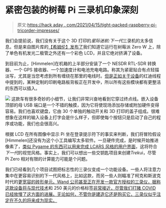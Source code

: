 # 紧密包装的树莓 Pi 三录机印象深刻

> 原文:[https://hack aday . com/2021/04/15/tight-packed-raspberry-pi-tricorder-impresses/](https://hackaday.com/2021/04/15/tightly-packed-raspberry-pi-tricorder-impresses/)

我们会提前说，我们没有关于这个 3D 打印的*星际迷航:下一代*三录机的太多信息。但是来自图片库的[【希姆伦】发布了](https://imgur.com/a/oIxEVoC)我们知道它运行在树莓派 Zero W 上，除了单色有机发光二极管之外还有一个彩色 LCD，并且它绝对挤满了设备。

到目前为止，[Himmelen]在机箱的上半部分安装了一个 NESDR RTL-SDR 转换器、一个 GPS 接收器、一个加速度计和电池充电电路。称其为紧密贴合有点轻描淡写，尤其是当您考虑到所有缠绕在那里的电线时。[但是正如关于设备](https://www.reddit.com/r/cyberDeck/comments/mp3o7e/tricorder_styled_cyberdeck_oc/)的红迪线程中提到的，某种定制的印刷电路板背板正在开发中，所以所有这些模块都有更整洁的东西可以插入。

[![](../Images/00c3e217bd7b74b990a4a8614dc87dbd.png)](https://hackaday.com/wp-content/uploads/2021/04/pizwtricorder_detail.jpg) 这款车有很多奇妙的小细节，让我们非常兴奋地看到它穿过终点线。嵌入设备顶部的母 USB 端口是一个不错的触摸，因为它将使现场添加存储或附加硬件变得容易。我们也喜欢键盘，它由 30 个单独的触动开关和 3D 打印的盖子组成。很难想象在这样的输入设备上打字会是什么样子，但即使每个按钮只是启动了自己的程序或功能，我们也会很高兴。

根据 LCD 在所有图像中显示 Pi 坐在登录提示符下的事实来判断，我们将冒险假设[Himmelen]还没有为这个小工具编写太多软件。一旦硬件完成，是时候开始推进像素了，[类似 Pygame 的东西可以用来完成 LCARS 风格的用户界面](https://hackaday.com/2020/10/28/pygame-celebrates-20-years-by-releasing-pygame-2-0/)，这将符合*下一代*的视觉风格。事实上，我们可以想出一些交钥匙项目来创建*Trek*ui，尽管 Pi Zero 相对有限的计算能力可能是个问题。

我们已经看到几个项目试图把标志性的三录仪变成一个功能设备。一些人将注意力集中在更容易识别的下一代风格上，比如这款，而另一些人则瞄准了柯克和斯波克时代的[更宽容的砖形单元。Wand 公司甚至正在开发一款官方授权的三录仪，据称这款设备将与现代技术](https://hackaday.com/2017/08/18/picorder-raspberry-pi-stands-in-for-stone-knives-and-bearskins/)和 250 美元的价格标签[非常接近，尽管我们打赌 COVID 已经放慢了这方面的进展。无论如何，不管你是建造它还是购买它，三录仪似乎注定在不久的将来成为现实。](https://hackaday.com/2020/07/22/cbs-announces-functional-tricorder-replica-for-2021/)